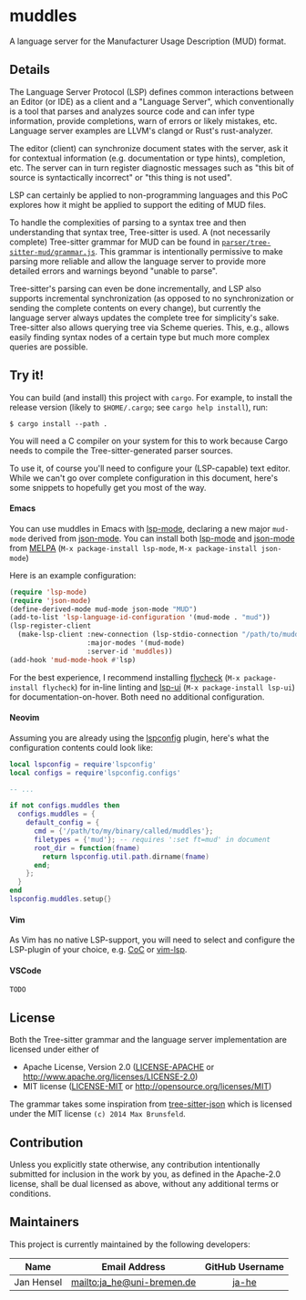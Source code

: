 # muddles

A language server for the Manufacturer Usage Description (MUD) format.

## Details

The Language Server Protocol (LSP) defines common interactions between an Editor
(or IDE) as a client and a "Language Server", which conventionally is a tool
that parses and analyzes source code and can infer type information, provide
completions, warn of errors or likely mistakes, etc.
Language server examples are LLVM's clangd or Rust's rust-analyzer.

The editor (client) can synchronize document states with the server, ask it for
contextual information (e.g. documentation or type hints), completion, etc.
The server can in turn register diagnostic messages such as "this bit of source
is syntactically incorrect" or "this thing is not used".

LSP can certainly be applied to non-programming languages and this PoC explores
how it might be applied to support the editing of MUD files.

To handle the complexities of parsing to a syntax tree and then understanding
that syntax tree, Tree-sitter is used.
A (not necessarily complete) Tree-sitter grammar for MUD can be found in
[`parser/tree-sitter-mud/grammar.js`](./parser/tree-sitter-mud/grammar.js).
This grammar is intentionally permissive to make parsing more reliable and allow
the language server to provide more detailed errors and warnings beyond "unable
to parse".

Tree-sitter's parsing can even be done incrementally, and LSP also supports
incremental synchronization (as opposed to no synchronization or sending the
complete contents on every change), but currently the language server always
updates the complete tree for simplicity's sake.
Tree-sitter also allows querying tree via Scheme queries. This, e.g., allows
easily finding syntax nodes of a certain type but much more complex queries are
possible.

## Try it!

You can build (and install) this project with `cargo`.
For example, to install the release version (likely to `$HOME/.cargo`; see
`cargo help install`), run:

    $ cargo install --path .

You will need a C compiler on your system for this to work because Cargo needs
to compile the Tree-sitter-generated parser sources.

To use it, of course you'll need to configure your (LSP-capable) text editor.
While we can't go over complete configuration in this document, here's some
snippets to hopefully get you most of the way.

#### Emacs

You can use muddles in Emacs with [lsp-mode], declaring a new major `mud-mode` derived from [json-mode].
You can install both [lsp-mode] and [json-mode] from [MELPA] (`M-x package-install lsp-mode`, `M-x package-install json-mode`)

Here is an example configuration:

[lsp-mode]: <https://github.com/emacs-lsp/lsp-mode>
[json-mode]: <https://github.com/joshwnj/json-mode>
[MELPA]: <https://melpa.org/#/getting-started>

```lisp
(require 'lsp-mode)
(require 'json-mode)
(define-derived-mode mud-mode json-mode "MUD")
(add-to-list 'lsp-language-id-configuration '(mud-mode . "mud"))
(lsp-register-client
  (make-lsp-client :new-connection (lsp-stdio-connection "/path/to/muddles")
                   :major-modes '(mud-mode)
                   :server-id 'muddles))
(add-hook 'mud-mode-hook #'lsp)
```

For the best experience, I recommend installing [flycheck](https://github.com/flycheck/flycheck) (`M-x package-install flycheck`) for in-line linting and [lsp-ui](https://emacs-lsp.github.io/lsp-ui/) (`M-x package-install lsp-ui`) for documentation-on-hover. Both need no additional configuration.

#### Neovim

Assuming you are already using the [lspconfig] plugin, here's what the
configuration contents could look like:

[lspconfig]: <https://github.com/neovim/nvim-lspconfig>

```lua
local lspconfig = require'lspconfig'
local configs = require'lspconfig.configs'

-- ...

if not configs.muddles then
  configs.muddles = {
    default_config = {
      cmd = {'/path/to/my/binary/called/muddles'};
      filetypes = {'mud'}; -- requires ':set ft=mud' in document
      root_dir = function(fname)
        return lspconfig.util.path.dirname(fname)
      end;
    };
  }
end
lspconfig.muddles.setup{}
```

#### Vim

As Vim has no native LSP-support, you will need to select and configure the
LSP-plugin of your choice, e.g. [CoC] or [vim-lsp].

<!-- NOTE: if anybody feels like contributing more specific instructions here, please do :^) -->

[CoC]: <https://github.com/neoclide/coc.nvim>

[vim-lsp]: <https://github.com/prabirshrestha/vim-lsp>

#### VSCode

`TODO`

## License

Both the Tree-sitter grammar and the language server implementation are licensed
under either of
* Apache License, Version 2.0
  ([LICENSE-APACHE](LICENSE-APACHE) or http://www.apache.org/licenses/LICENSE-2.0)
* MIT license
  ([LICENSE-MIT](LICENSE-MIT) or http://opensource.org/licenses/MIT)


The grammar takes some inspiration from
[tree-sitter-json](https://github.com/tree-sitter/tree-sitter-json) which is
licensed under the MIT license `(c) 2014 Max Brunsfeld`.

## Contribution

Unless you explicitly state otherwise, any contribution intentionally submitted
for inclusion in the work by you, as defined in the Apache-2.0 license, shall be
dual licensed as above, without any additional terms or conditions.

## Maintainers

This project is currently maintained by the following developers:

|    Name    |       Email Address          |            GitHub Username        |
|:----------:|:----------------------------:|:---------------------------------:|
| Jan Hensel | <mailto:ja_he@uni-bremen.de> | [ja-he](https://github.com/ja-he) |
